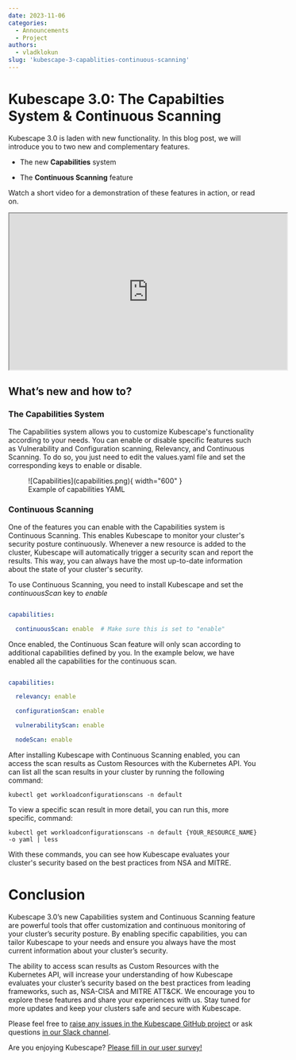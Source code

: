 ```yaml
---
date: 2023-11-06
categories:
  - Announcements
  - Project
authors:
  - vladklokun
slug: 'kubescape-3-capablities-continuous-scanning'
---
```


# Kubescape 3.0: The Capabilties System & Continuous Scanning

Kubescape 3.0 is laden with new functionality. In this blog post, we will introduce you to two new and complementary features. 

* The new **Capabilities** system

* The **Continuous Scanning** feature

Watch a short video for a demonstration of these features in action, or read on.

<div class="video-wrapper">
  <iframe width="560" height="315" src="https://www.youtube.com/embed/KkJhEzcLw6k?si=7wLenc1TSm7LaCn2" title="YouTube video player" allow="accelerometer; autoplay; clipboard-write; encrypted-media; gyroscope; picture-in-picture; web-share" allowfullscreen></iframe>
</div>

<!-- more -->

## What’s new and how to?

### The Capabilities System

The Capabilities system allows you to customize Kubescape's functionality according to your needs. You can enable or disable specific features such as Vulnerability and Configuration scanning, Relevancy, and Continuous Scanning. To do so, you just need to edit the values.yaml file and set the corresponding keys to enable or disable.

<figure markdown>
  ![Capabilities](capabilities.png){ width="600" }
  <figcaption>Example of capabilities YAML</figcaption>
</figure>

### Continuous Scanning

One of the features you can enable with the Capabilities system is Continuous Scanning. This enables Kubescape to monitor your cluster's security posture continuously. Whenever a new resource is added to the cluster, Kubescape will automatically trigger a security scan and report the results. This way, you can always have the most up-to-date information about the state of your cluster's security.

To use Continuous Scanning, you need to install Kubescape and set the _continuousScan_ key to _enable_

```yaml

capabilities:

  continuousScan: enable  # Make sure this is set to "enable"

```

Once enabled, the Continuous Scan feature will only scan according to additional capabilities defined by you. In the example below, we have enabled all the capabilities for the continuous scan.

```yaml

capabilities:

  relevancy: enable

  configurationScan: enable

  vulnerabilityScan: enable

  nodeScan: enable

```
After installing Kubescape with Continuous Scanning enabled, you can access the scan results as Custom Resources with the Kubernetes API. You can list all the scan results in your cluster by running the following command:
```
kubectl get workloadconfigurationscans -n default
```
To view a specific scan result in more detail, you can run this, more specific, command:

```
kubectl get workloadconfigurationscans -n default {YOUR_RESOURCE_NAME} -o yaml | less
```
With these commands, you can see how Kubescape evaluates your cluster's security based on the best practices from NSA and MITRE.

# Conclusion

Kubescape 3.0’s new Capabilities system and Continuous Scanning feature are powerful tools that offer customization and continuous monitoring of your cluster’s security posture. By enabling specific capabilities, you can tailor Kubescape to your needs and ensure you always have the most current information about your cluster’s security. 

The ability to access scan results as Custom Resources with the Kubernetes API, will increase your understanding of how Kubescape evaluates your cluster’s security based on the best practices from leading frameworks, such as, NSA-CISA and MITRE ATT&CK. We encourage you to explore these features and share your experiences with us. Stay tuned for more updates and keep your clusters safe and secure with Kubescape.

Please feel free to [raise any issues in the Kubescape GitHub project](https://github.com/kubescape/kubescape/issues) or ask questions [in our Slack channel](https://kubescape.io/project/community/#slack).

Are you enjoying Kubescape? [Please fill in our user survey!](https://kubescape.io/project/survey/)
